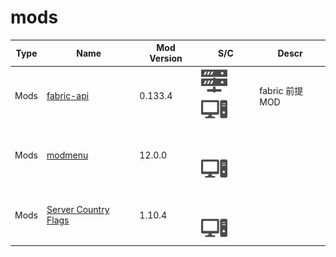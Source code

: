 # mods

| Type | Name | Mod Version | S/C | Descr |
| --- | --- | --- | --- | --- |
| Mods | [fabric-api](https://www.curseforge.com/minecraft/mc-mods/fabric-api) | 0.133.4 | <img src="./docs/assets/sv.svg" style="height: 3em;" /><img src="./docs/assets/pc.svg" style="height: 3em;" /> | fabric 前提MOD |
| Mods | [modmenu](https://modrinth.com/mod/modmenu) | 12.0.0 | <img src="./docs/assets/sv.svg" style="height: 3em; visibility: hidden;" /><img src="./docs/assets/pc.svg" style="height: 3em;" /> | |
| Mods | [Server Country Flags](https://www.curseforge.com/minecraft/mc-mods/server-country-flags) | 1.10.4 | <img src="./docs/assets/sv.svg" style="height: 3em; visibility: hidden;" /><img src="./docs/assets/pc.svg" style="height: 3em;" /> |  |
